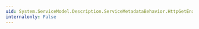 ```yaml
---
uid: System.ServiceModel.Description.ServiceMetadataBehavior.HttpGetEnabled
internalonly: False
---
```

